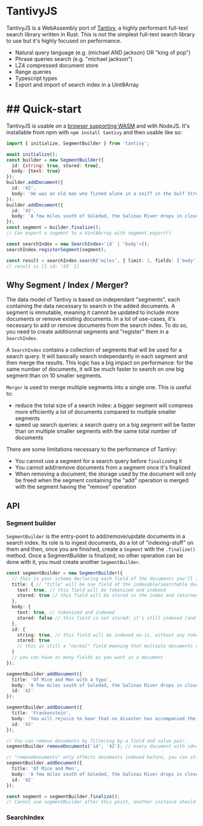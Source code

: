 # TantivyJS

TantivyJS is a WebAssembly port of [Tantivy](https://github.com/quickwit-oss/tantivy/), a highly performant full-text search library written in Rust. This is not the simplest full-text search library to use but it's highly focused on performance.

- Natural query language (e.g. (michael AND jackson) OR "king of pop")
- Phrase queries search (e.g. "michael jackson")
- LZ4 compressed document store
- Range queries
- Typescript types
- Export and import of search index in a Uint8Array

# ## Quick-start

TantivyJS is usable on a [browser supporting WASM](https://caniuse.com/wasm) and with NodeJS. It's installable from npm with `npm install tantivy` and then usable like so:

```ts
import { initialize, SegmentBuilder } from 'tantivy';

await initialize();
const builder = new SegmentBuilder({
  id: {string: true, stored: true},
  body: {text: true}
});
builder.addDocument({
  id: '42',
  body: 'He was an old man who fished alone in a skiff in the Gulf Stream and he had gone eighty-four days now without taking a fish.'
});
builder.addDocument({
  id: '43',
  body: 'A few miles south of Soledad, the Salinas River drops in close to the hillside bank and runs deep and green. The water is warm too, for it has slipped twinkling'
});
const segment = builder.finalize();
// Can export a segment to a Uint8Array with segment.export()

const searchIndex = new SearchIndex<'id' | 'body'>();
searchIndex.registerSegment(segment);

const result = searchIndex.search('miles', { limit: 1, fields: ['body'] });
// result is [{ id: '43' }]
```

## Why Segment / Index / Merger?

The data model of Tantivy is based on independant "segments", each containing the data necessary to search in the added documents. A segment is immutable, meaning it cannot be updated to include more documents or remove existing documents. In a lot of use-cases, it's necessary to add or remove documents from the search index. To do so, you need to create additionnal segments and "register" them in a `SearchIndex`.

A `SearchIndex` contains a collection of segments that will be used for a search query. It will basically search independantly in each segment and then merge the results. This logic has a big impact on performance: for the same number of documents, it will be much faster to search on one big segment than on 10 smaller segments.

`Merger` is used to merge multiple segments into a single one. This is useful to:
- reduce the total size of a search index: a bigger segment will compress more efficiently a lot of documents compared to multiple smaller segments
- speed up search queries: a search query on a big segment will be faster than on multiple smaller segments with the same total number of documents

There are some limitations necessary to the performance of Tantivy:
- You cannot use a segment for a search query before `finalize`ing it
- You cannot add/remove documents from a segment once it's finalized
- When removing a document, the storage used by the document will only be freed when the segment containing the "add" operation is merged with the segment having the "remove" operation

## API

### Segment builder

`SegmentBuilder` is the entry-point to add/remove/update documents in a search index. Its role is to ingest documents, do a lot of "indexing-stuff" on them and then, once you are finished, create a `Segment` with the `.finalize()` method. Once a SegmentBuilder is finalized, no other operation can be done with it, you must create another `SegmentBuilder`.

```ts
const segmentBuilder = new SegmentBuilder({
  // this is your schema declaring each field of the documents you'll index
  title: { // "title" will be one field of the indexable/searchable documents
    text: true, // this field will be tokenized and indexed
    stored: true // this field will be stored in the index and returned in the search results
  },
  body: {
    text: true, // tokenized and indexed
    stored: false // this field is not stored: it's still indexed (and so searchable) but won't be returned in search results, this will reduce the index size
  },
  id: {
    string: true, // this field will be indexed as-is, without any tokenization
    stored: true
    // this is still a "normal" field meaning that multiple documents can have the same "id"
  }
  // you can have as many fields as you want in a document
});

segmentBuilder.addDocument({
  title: 'Of Mice and Men with a typo',
  body: 'A few miles south of Soledad, the Salinas River drops in close to the hillside bank and runs deep and green. The water is warm too, for it has slipped twinkling',
  id: '42'
});

segmentBuilder.addDocument({
  title: 'Frankenstein',
  body: 'You will rejoice to hear that no disaster has accompanied the commencement of an enterprise which you have regarded with such evil forebodings.',
  id: '43'
});

// You can remove documents by filtering by a field and value pair.
segmentBuilder.removeDocuments('id', '42'); // every document with id=42 will be removed from the index

// "removeDocuments" only affects documents indexed before, you can still add documents with id-42 after this
segmentBuilder.addDocument({
  title: 'Of Mice and Men',
  body: 'A few miles south of Soledad, the Salinas River drops in close to the hillside bank and runs deep and green. The water is warm too, for it has slipped twinkling',
  id: '42'
});

const segment = segmentBuilder.finalize();
// Cannot use segmentBuilder after this point, another instance should be created if needed
```

### SearchIndex


